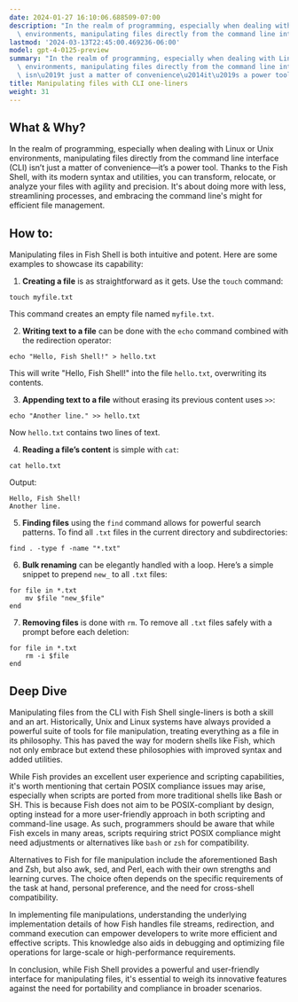 ```yaml
---
date: 2024-01-27 16:10:06.688509-07:00
description: "In the realm of programming, especially when dealing with Linux or Unix\
  \ environments, manipulating files directly from the command line interface (CLI)\u2026"
lastmod: '2024-03-13T22:45:00.469236-06:00'
model: gpt-4-0125-preview
summary: "In the realm of programming, especially when dealing with Linux or Unix\
  \ environments, manipulating files directly from the command line interface (CLI)\
  \ isn\u2019t just a matter of convenience\u2014it\u2019s a power tool."
title: Manipulating files with CLI one-liners
weight: 31
---
```


## What & Why?

In the realm of programming, especially when dealing with Linux or Unix environments, manipulating files directly from the command line interface (CLI) isn’t just a matter of convenience—it’s a power tool. Thanks to the Fish Shell, with its modern syntax and utilities, you can transform, relocate, or analyze your files with agility and precision. It's about doing more with less, streamlining processes, and embracing the command line's might for efficient file management.

## How to:

Manipulating files in Fish Shell is both intuitive and potent. Here are some examples to showcase its capability:

1. **Creating a file** is as straightforward as it gets. Use the `touch` command:

```Fish Shell
touch myfile.txt
```

This command creates an empty file named `myfile.txt`.

2. **Writing text to a file** can be done with the `echo` command combined with the redirection operator:

```Fish Shell
echo "Hello, Fish Shell!" > hello.txt
```

This will write "Hello, Fish Shell!" into the file `hello.txt`, overwriting its contents.

3. **Appending text to a file** without erasing its previous content uses `>>`:

```Fish Shell
echo "Another line." >> hello.txt
```

Now `hello.txt` contains two lines of text.

4. **Reading a file’s content** is simple with `cat`:

```Fish Shell
cat hello.txt
```

Output:
```
Hello, Fish Shell!
Another line.
```

5. **Finding files** using the `find` command allows for powerful search patterns. To find all `.txt` files in the current directory and subdirectories:

```Fish Shell
find . -type f -name "*.txt"
```

6. **Bulk renaming** can be elegantly handled with a loop. Here’s a simple snippet to prepend `new_` to all `.txt` files:

```Fish Shell
for file in *.txt
    mv $file "new_$file"
end
```

7. **Removing files** is done with `rm`. To remove all `.txt` files safely with a prompt before each deletion:

```Fish Shell
for file in *.txt
    rm -i $file
end
```

## Deep Dive

Manipulating files from the CLI with Fish Shell single-liners is both a skill and an art. Historically, Unix and Linux systems have always provided a powerful suite of tools for file manipulation, treating everything as a file in its philosophy. This has paved the way for modern shells like Fish, which not only embrace but extend these philosophies with improved syntax and added utilities.

While Fish provides an excellent user experience and scripting capabilities, it's worth mentioning that certain POSIX compliance issues may arise, especially when scripts are ported from more traditional shells like Bash or SH. This is because Fish does not aim to be POSIX-compliant by design, opting instead for a more user-friendly approach in both scripting and command-line usage. As such, programmers should be aware that while Fish excels in many areas, scripts requiring strict POSIX compliance might need adjustments or alternatives like `bash` or `zsh` for compatibility.

Alternatives to Fish for file manipulation include the aforementioned Bash and Zsh, but also awk, sed, and Perl, each with their own strengths and learning curves. The choice often depends on the specific requirements of the task at hand, personal preference, and the need for cross-shell compatibility.

In implementing file manipulations, understanding the underlying implementation details of how Fish handles file streams, redirection, and command execution can empower developers to write more efficient and effective scripts. This knowledge also aids in debugging and optimizing file operations for large-scale or high-performance requirements.

In conclusion, while Fish Shell provides a powerful and user-friendly interface for manipulating files, it's essential to weigh its innovative features against the need for portability and compliance in broader scenarios.
